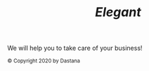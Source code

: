 <!DOCTYPE html>
<html lang='eng'>
<head>
<meta charset="utf-8">
<link rel="shortcut icon" type="image/x-icon" href="favicon.ico" />
<link rel="stylesheet" href="master.css">
<title>Home page</title>
</head>
<body>
<div class="placeholder">
<header>
  <h1><em>Elegant</em></h1>
</header>
  </div>

  <div class="anotherClass">
<p>We will help you to take care of your business!</p>
  </div>

</body>
<footer>
  <p><small>&copy; Copyright 2020 by Dastana</small></p>
</footer>
</html>
